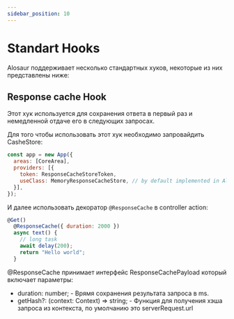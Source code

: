 ```yaml
---
sidebar_position: 10
---
```


# Standart Hooks

Alosaur поддерживает несколько стандартных хуков, некоторые из них представлены ниже:

## Response cache Hook

Этот хук используется для сохранения ответа в первый раз и немедленной отдаче его в следующих запросах.

Для того чтобы использовать этот хук необходимо запровайдить CasheStore:

```jsx
const app = new App({
  areas: [CoreArea],
  providers: [{
    token: ResponseCacheStoreToken,
    useClass: MemoryResponseCacheStore, // by default implemented in Alosaur
  }],
});
```

И далее использовать декоратор `@ResponseCache` в controller action:

```jsx
@Get()
  @ResponseCache({ duration: 2000 })
  async text() {
    // long task
    await delay(200);
    return "Hello world";
  }
```

@ResponseCache принимает интерфейс ResponseCachePayload который включает параметры:

- duration: number; - Врямя сохранения результата запроса в ms.
- getHash?: (context: Context) => string; - Функция для получения хэша запроса из контекста, по умолчанию это serverRequest.url